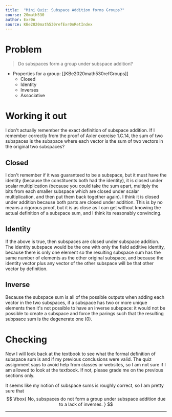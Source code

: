 ```yaml
---
title:  "Mini Quiz: Subspace Addition forms Groups?"
course: 20math530
author: Exr0n
source: KBe2020math530refExr0nRetIndex
---
```


# Problem
> Do subspaces form a group under subspace addition?
- Properties for a group: [[KBe2020math530refGroups]]
	- Closed 
	- Identity
	- Inverses
	- Associative

# Working it out
I don't actually remember the exact definition of subspace addition. If I remember correctly from the proof of Axler exercise 1.C.14, the sum of two subspaces is the subspace where each vector is the sum of two vectors in the original two subspaces?

## Closed
I don't remember if it was guaranteed to be a subspace, but it must have the identity (because the constituents both had the identity), it is closed under scalar multiplication (because you could take the sum apart, multiply the bits from each smaller subspace which are closed under scalar multiplication, and then put them back together again). I think it is closed under addition because both parts are closed under addition. This is by no means a rigorous proof, but it is as close as I can get without knowing the actual definition of a subspace sum, and I think its reasonably convincing.

## Identity
If the above is true, then subspaces are closed under subspace addition. The identity subspace would be the one with only the field additive identity, because there is only one element so the resulting subspace sum has the same number of elements as the other original subspace, and because the identity vector plus any vector of the other subspace will be that other vector by definition.

## Inverse
Because the subspace sum is all of the possible outputs when adding each vector in the two subspaces, if a subspace has two or more unique elements then it's not possible to have an inverse subspace: it would not be possible to create a subspace and force the parings such that the resulting subpsace sum is the degenerate one (${0}$).

# Checking
Now I will look back at the textbook to see what the formal definition of subspace sum is and if my previous conclusions were valid. The quiz assignment says to avoid help from classes or websites, so I am not sure if I am allowed to look at the textbook. If not, please grade me on the previous sections only.

It seems like my notion of subspace sums is roughly correct, so I am pretty sure that
$$
\fbox{ No, subspaces do not form a group under subspace addition due to a lack of inverses. }
$$

---
